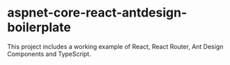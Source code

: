 # aspnet-core-react-antdesign-boilerplate
This project includes a working example of React, React Router, Ant Design Components and TypeScript.
